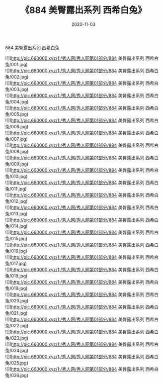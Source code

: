 ﻿---
layout: post
title:  《884 美臀露出系列 西希白兔》
date:   2020-11-03
img: http://pic.660000.xyz/1:/秀人网/秀人网第01部分/884 美臀露出系列 西希白兔/000.jpg
categories: [美女, 清纯, 唯美]
---

884 美臀露出系列 西希白兔

  ![](http://pic.660000.xyz/1:/秀人网/秀人网第01部分/884 美臀露出系列 西希白兔/001.jpg) <br> ![](http://pic.660000.xyz/1:/秀人网/秀人网第01部分/884 美臀露出系列 西希白兔/002.jpg) <br> ![](http://pic.660000.xyz/1:/秀人网/秀人网第01部分/884 美臀露出系列 西希白兔/003.jpg) <br> ![](http://pic.660000.xyz/1:/秀人网/秀人网第01部分/884 美臀露出系列 西希白兔/004.jpg) <br> ![](http://pic.660000.xyz/1:/秀人网/秀人网第01部分/884 美臀露出系列 西希白兔/005.jpg) <br> ![](http://pic.660000.xyz/1:/秀人网/秀人网第01部分/884 美臀露出系列 西希白兔/006.jpg) <br> ![](http://pic.660000.xyz/1:/秀人网/秀人网第01部分/884 美臀露出系列 西希白兔/007.jpg) <br> ![](http://pic.660000.xyz/1:/秀人网/秀人网第01部分/884 美臀露出系列 西希白兔/008.jpg) <br> ![](http://pic.660000.xyz/1:/秀人网/秀人网第01部分/884 美臀露出系列 西希白兔/009.jpg) <br> ![](http://pic.660000.xyz/1:/秀人网/秀人网第01部分/884 美臀露出系列 西希白兔/010.jpg) <br> ![](http://pic.660000.xyz/1:/秀人网/秀人网第01部分/884 美臀露出系列 西希白兔/011.jpg) <br> ![](http://pic.660000.xyz/1:/秀人网/秀人网第01部分/884 美臀露出系列 西希白兔/012.jpg) <br> ![](http://pic.660000.xyz/1:/秀人网/秀人网第01部分/884 美臀露出系列 西希白兔/013.jpg) <br> ![](http://pic.660000.xyz/1:/秀人网/秀人网第01部分/884 美臀露出系列 西希白兔/014.jpg) <br> ![](http://pic.660000.xyz/1:/秀人网/秀人网第01部分/884 美臀露出系列 西希白兔/015.jpg) <br> ![](http://pic.660000.xyz/1:/秀人网/秀人网第01部分/884 美臀露出系列 西希白兔/016.jpg) <br> ![](http://pic.660000.xyz/1:/秀人网/秀人网第01部分/884 美臀露出系列 西希白兔/017.jpg) <br> ![](http://pic.660000.xyz/1:/秀人网/秀人网第01部分/884 美臀露出系列 西希白兔/018.jpg) <br> ![](http://pic.660000.xyz/1:/秀人网/秀人网第01部分/884 美臀露出系列 西希白兔/019.jpg) <br> ![](http://pic.660000.xyz/1:/秀人网/秀人网第01部分/884 美臀露出系列 西希白兔/020.jpg) <br> ![](http://pic.660000.xyz/1:/秀人网/秀人网第01部分/884 美臀露出系列 西希白兔/021.jpg) <br> ![](http://pic.660000.xyz/1:/秀人网/秀人网第01部分/884 美臀露出系列 西希白兔/022.jpg) <br> ![](http://pic.660000.xyz/1:/秀人网/秀人网第01部分/884 美臀露出系列 西希白兔/023.jpg) <br> ![](http://pic.660000.xyz/1:/秀人网/秀人网第01部分/884 美臀露出系列 西希白兔/024.jpg) <br> ![](http://pic.660000.xyz/1:/秀人网/秀人网第01部分/884 美臀露出系列 西希白兔/025.jpg) <br> ![](http://pic.660000.xyz/1:/秀人网/秀人网第01部分/884 美臀露出系列 西希白兔/026.jpg) <br>